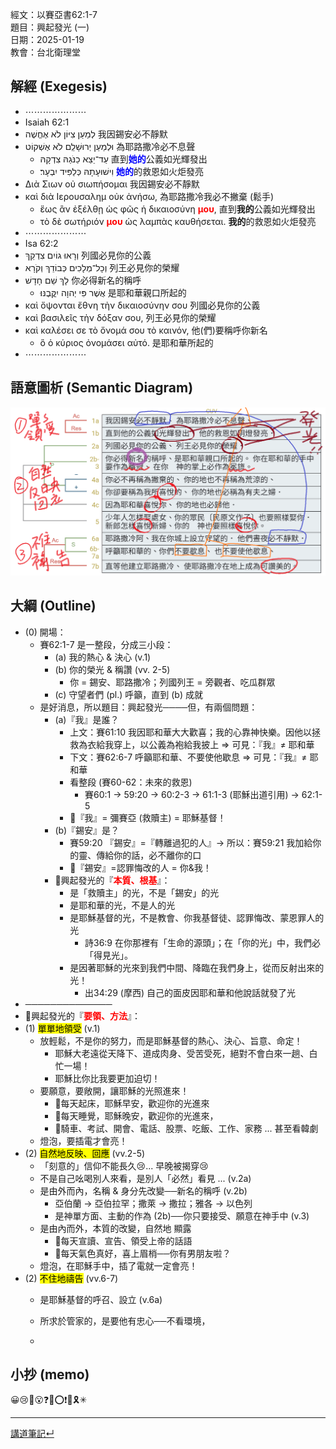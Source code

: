經文：以賽亞書62:1-7   
題目：興起發光 (一)   
日期：2025-01-19   
教會：台北衛理堂   


## 解經 (Exegesis)



- ⋯⋯⋯⋯⋯⋯⋯
- ‎Isaiah 62:1
- לְמַעַן צִיּוֹן לֹא אֶחֱשֶׁה 我因錫安必不靜默
- וּלְמַעַן יְרוּשָׁלִַם לֹא אֶשְׁקוֹט 為耶路撒冷必不息聲
	- עַד־יֵצֵא כַנֹּגַהּ צִדְקָהּ 直到<strong><font color='blue'>她的</font></strong>公義如光輝發出
	- וִישׁוּעָתָהּ כְּלַפִּיד יִבְעָר׃ <strong><font color='blue'>她的</font></strong>的救恩如火炬發亮
- Διὰ Σιων οὐ σιωπήσομαι 我因錫安必不靜默
- καὶ διὰ Ιερουσαλημ οὐκ ἀνήσω, 為耶路撒冷我必不撇棄 (鬆手)
	- ἕως ἂν ἐξέλθῃ ὡς φῶς ἡ δικαιοσύνη <strong><font color='red'>μου</font></strong>, 直到**我的**公義如光輝發出
	- τὸ δὲ σωτήριόν <strong><font color='red'>μου</font></strong> ὡς λαμπὰς καυθήσεται. **我的**的救恩如火炬發亮
- ⋯⋯⋯⋯⋯⋯⋯
- Isa 62:2
- וְרָאוּ גוֹיִם צִדְקֵךְ 列國必見你的公義
- וְכָל־מְלָכִים כְּבוֹדֵךְ וְקֹרָא 列王必見你的榮耀
- לָךְ שֵׁם חָדָשׁ 你必得新名的稱呼
	- אֲשֶׁר פִּי יְהוָה יִקֳּבֶנּוּ׃ 是耶和華親口所起的
- καὶ ὄψονται ἔθνη τὴν δικαιοσύνην σου 列國必見你的公義
- καὶ βασιλεῖς τὴν δόξαν σου, 列王必見你的榮耀
- καὶ καλέσει σε τὸ ὄνομά σου τὸ καινόν, 他(們)要稱呼你新名
	- ὃ ὁ κύριος ὀνομάσει αὐτό. 是耶和華所起的
- ⋯⋯⋯⋯⋯⋯⋯

## 語意圖析 (Semantic Diagram)

![images/2025-01-19-Isa.62.1-7.png](images/2025-01-19-Isa.62.1-7.png)

## 大綱 (Outline)

- (0) 開場：
	- 賽62:1-7 是一整段，分成三小段：
		- (a) 我的熱心 & 決心 (v.1)
		- (b) 你的榮光 & 稱讚 (vv. 2-5)
			- 你 = 錫安、耶路撒冷；列國列王 = 旁觀者、吃瓜群眾
		- (c) 守望者們 (pl.) 呼籲，直到 (b) 成就
	- 是好消息，所以題目：興起發光────但，有兩個問題：
		- (a)『我』是誰？
			- 上文：賽61:10 我因耶和華大大歡喜；我的心靠神快樂。因他以拯救為衣給我穿上，以公義為袍給我披上 ⇒ 可見：『我』≠ 耶和華
			- 下文：賽62:6-7 呼籲耶和華、不要使他歇息 ⇒ 可見：『我』≠ 耶和華
			- 看整段 (賽60-62：未來的救恩)
				- 賽60:1 → 59:20 → 60:2-3 → 61:1-3 (耶穌出道引用) → 62:1-5
			- 📌『我』= 彌賽亞 (救贖主) = 耶穌基督！
		- (b)『錫安』是？
			- 賽59:20 『錫安』=『轉離過犯的人』→ 所以：賽59:21 我加給你的靈、傳給你的話，必不離你的口
			- 📌『錫安』=認罪悔改的人 = 你&我！
		- 🎯興起發光的『<strong><font color='red'>本質、根基</font></strong>』：
			- 是「救贖主」的光，不是「錫安」的光
			- 是耶和華的光，不是人的光
			- 是耶穌基督的光，不是教會、你我基督徒、認罪悔改、蒙恩罪人的光
				- 詩36:9 在你那裡有「生命的源頭」；在「你的光」中，我們必「得見光」。
			- 是因著耶穌的光來到我們中間、降臨在我們身上，從而反射出來的光！
				- 出34:29 (摩西) 自己的面皮因耶和華和他說話就發了光
- ──────────────
- 🎯興起發光的『<strong><font color='red'>要領、方法</font></strong>』：
- (1) <mark>單單地領受</mark> (v.1)
	- 放輕鬆，不是你的努力，而是耶穌基督的熱心、決心、旨意、命定！
		- 耶穌大老遠從天降下、道成肉身、受苦受死，絕對不會白來一趟、白忙一場！
		- 耶穌比你比我要更加迫切！
	- 要願意，要敞開，讓耶穌的光照進來！
		- 🚩每天起床，耶穌早安，歡迎你的光進來
		- 🚩每天睡覺，耶穌晚安，歡迎你的光進來，
		- 🚩騎車、考試、開會、電話、股票、吃飯、工作、家務 ... 甚至看韓劇
	- 燈泡，要插電才會亮！
- (2) <mark>自然地反映、回應</mark> (vv.2-5)
	- 「刻意的」信仰不能長久😢... 早晚被揭穿😢
	- 不是自己吆喝別人來看，是別人「必然」看見 ... (v.2a)
	- 是由外而內，名稱 & 身分先改變──新名的稱呼 (v.2b)
		- 亞伯蘭 → 亞伯拉罕；撒萊 → 撒拉；雅各 → 以色列
		- 是神單方面、主動的作為 (2b)──你只要接受、願意在神手中 (v.3)
	- 是由內而外，本質的改變，自然地 顯露
		- 🚩每天宣讀、宣告、領受上帝的話語
		- 🚩每天氣色真好，喜上眉梢──你有男朋友啦？
	- 燈泡，在耶穌手中，插了電就一定會亮！
- (2) <mark>不住地禱告</mark> (vv.6-7)
	- 是耶穌基督的呼召、設立 (v.6a)
	- 所求於管家的，是要他有忠心──不看環境，


	- 
## 小抄 (memo)


😀😢🤔😮❓❌⭕❗🎀🎗️✳

---


[講道筆記↵](README.md)


